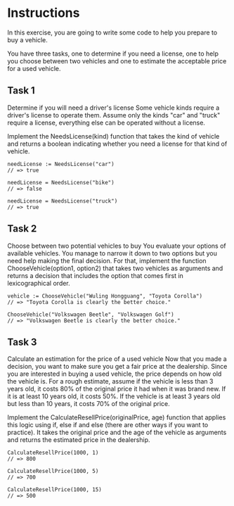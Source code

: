 # Instructions
In this exercise, you are going to write some code to help you prepare to buy a vehicle.

You have three tasks, one to determine if you need a license, one to help you choose between two vehicles and one to estimate the acceptable price for a used vehicle.

## Task 1
Determine if you will need a driver's license
Some vehicle kinds require a driver's license to operate them. Assume only the kinds "car" and "truck" require a license, everything else can be operated without a license.

Implement the NeedsLicense(kind) function that takes the kind of vehicle and returns a boolean indicating whether you need a license for that kind of vehicle.

```
needLicense := NeedsLicense("car")
// => true

needLicense = NeedsLicense("bike")
// => false

needLicense = NeedsLicense("truck")
// => true
```

## Task 2

Choose between two potential vehicles to buy
You evaluate your options of available vehicles. You manage to narrow it down to two options but you need help making the final decision. For that, implement the function ChooseVehicle(option1, option2) that takes two vehicles as arguments and returns a decision that includes the option that comes first in lexicographical order.

```
vehicle := ChooseVehicle("Wuling Hongguang", "Toyota Corolla")
// => "Toyota Corolla is clearly the better choice."

ChooseVehicle("Volkswagen Beetle", "Volkswagen Golf")
// => "Volkswagen Beetle is clearly the better choice."
```

## Task 3

Calculate an estimation for the price of a used vehicle
Now that you made a decision, you want to make sure you get a fair price at the dealership. Since you are interested in buying a used vehicle, the price depends on how old the vehicle is. For a rough estimate, assume if the vehicle is less than 3 years old, it costs 80% of the original price it had when it was brand new. If it is at least 10 years old, it costs 50%. If the vehicle is at least 3 years old but less than 10 years, it costs 70% of the original price.

Implement the CalculateResellPrice(originalPrice, age) function that applies this logic using if, else if and else (there are other ways if you want to practice). It takes the original price and the age of the vehicle as arguments and returns the estimated price in the dealership.

```
CalculateResellPrice(1000, 1)
// => 800

CalculateResellPrice(1000, 5)
// => 700

CalculateResellPrice(1000, 15)
// => 500
```